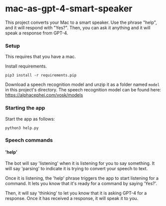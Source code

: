 # mac-as-gpt-4-smart-speaker

This project converts your Mac to a smart speaker. Use the phrase "help", and it will respond with "Yes?". Then, you can ask it anything and it will speak a response from GPT-4.

### Setup

This requires that you have a mac.

Install requirements.

```
pip3 install -r requirements.pip
```

Download a speech recognition model and unzip it as a folder named `model` in this project's directory.
The speech recognition model can be found here: https://alphacephei.com/vosk/models

### Starting the app

Start the app as follows:

```
python3 help.py
```

### Speech commands

#### 'help'

The bot will say 'listening' when it is listening for you to say something. It will say 'parsing' to indicate it is trying to convert your speech to text.

Once it is listening, the 'help' phrase triggers the app to start listening for a command. It lets you know that it's ready for a command by saying 'Yes?'.

Then, it will say 'thinking' to let you know that it is asking GPT-4 for a response. Once it has received a response, it will speak it to you.
